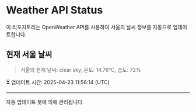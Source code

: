 
# Weather API Status

이 리포지토리는 OpenWeather API를 사용하여 서울의 날씨 정보를 자동으로 업데이트합니다.

## 현재 서울 날씨
> 서울의 현재 날씨: clear sky, 온도: 14.76°C, 습도: 72%

⏳ 업데이트 시간: 2025-04-23 11:56:14 (UTC)

---
자동 업데이트 봇에 의해 관리됩니다.
